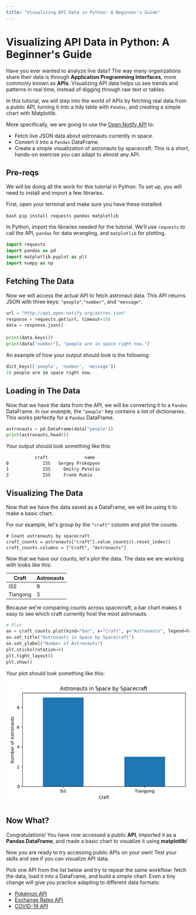 ```yaml
---
title: "Visualizing API Data in Python: A Beginner's Guide"
---
```


# Visualizing API Data in Python: A Beginner's Guide

Have you ever wanted to analyze live data? The way many organizations share their data is through **Application Programming Interfaces**, more commonly known as **APIs**. Visualizing API data helps us see trends and patterns in real time, instead of digging through raw text or tables.

In this tutorial, we will step into the world of APIs by fetching real data from a public API, turning it into a tidy table with ```Pandas```, and creating a simple chart with Matplotlib. 

More specifically, we are going to use the [Open Notify API](http://api.open-notify.org/astros.json) to:
* Fetch live JSON data about astronauts currently in space.
* Convert it into a ```Pandas``` DataFrame.
* Create a simple visualization of astronauts by spacecraft.
This is a short, hands-on exercise you can adapt to almost any API.

## Pre-reqs

We will be doing all the work for this tutorial in Python. To set up, you will need to install and import a few libraries. 

First, open your terminal and make sure you have these installed:

```bash pip install requests pandas matplotlib```

In Python, import the libraries needed for the tutorial. We’ll use ```requests``` to call the API, ```pandas``` for data wrangling, and ```matplotlib``` for plotting.

```python
import requests
import pandas as pd
import matplotlib.pyplot as plt
import numpy as np
```

## Fetching The Data

Now we will access the actual API to fetch astronaut data. This API returns JSON with three keys: ```"people"```,```"number"```, and ```"message"```.

```python
url = "http://api.open-notify.org/astros.json"
response = requests.get(url, timeout=10)
data = response.json()

print(data.keys())
print(data["number"], "people are in space right now.")
```

An example of how your output should look is the following:
```python
dict_keys(['people', 'number', 'message'])
10 people are in space right now.
```

## Loading in The Data

Now that we have the data from the API, we will be converting it to a ```Pandas``` DataFrame. 
In our example, the ```"people"``` key contains a list of dictionaries. This works perfectly for a ```Pandas``` DataFrame.

```python
astronauts = pd.DataFrame(data["people"])
print(astronauts.head())
```

Your output should look something like this:
```
           craft              name
0             ISS   Sergey Prokopyev
1             ISS     Dmitry Petelin
2             ISS     Frank Rubio
```

## Visualizing The Data

Now that we have the data saved as a DataFrame, we will be using it to make a basic chart. 

For our example, let's group by the ```"craft"``` column and plot the counts.
```
# Count astronauts by spacecraft
craft_counts = astronauts["craft"].value_counts().reset_index()
craft_counts.columns = ["Craft", "Astronauts"]
```

Now that we have our counts, let's plot the data. The data we are working with looks like this:

| Craft    | Astronauts |
|----------|------------|
| ISS      | 9          |
| Tiangong | 3          |

Because we’re comparing counts across spacecraft, a bar chart makes it easy to see which craft currently host the most astronauts.

```python
# Plot
ax = craft_counts.plot(kind="bar", x="Craft", y="Astronauts", legend=False, figsize=(6,4))
ax.set_title("Astronauts in Space by Spacecraft")
ax.set_ylabel("Number of Astronauts")
plt.xticks(rotation=0)
plt.tight_layout()
plt.show()
```
Your plot should look something like this:

![Bar chart showing astronauts per spacecraft](Figure_1.png)

## Now What?

Congratulations! You have now accessed a public **API**, imported it as a **Pandas DataFrame**, and made a basic chart to visualize it using **matplotlib**!

Now you are ready to try accessing public APIs on your own! Test your skills and see if you can visualize API data. 

Pick one API from the list below and try to repeat the same workflow: fetch the data, load it into a DataFrame, and build a simple chart. Even a tiny change will give you practice adapting to different data formats:
* [Pokémon API](https://pokeapi.co/api/v2/pokemon?limit=10)
* [Exchange Rates API](https://api.exchangerate.host/latest?base=USD)
* [COVID-19 API](https://api.covid19api.com/summary)